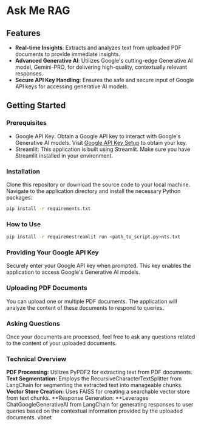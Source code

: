 # Ask Me RAG

## Features

- **Real-time Insights**: Extracts and analyzes text from uploaded PDF documents to provide immediate insights.
- **Advanced Generative AI**: Utilizes Google's cutting-edge Generative AI model, Gemini-PRO, for delivering high-quality, contextually relevant responses.
- **Secure API Key Handling**: Ensures the safe and secure input of Google API keys for accessing generative AI models.

## Getting Started

### Prerequisites

- Google API Key: Obtain a Google API key to interact with Google's Generative AI models. Visit [Google API Key Setup](https://makersuite.google.com/app/apikey) to obtain your key.
- Streamlit: This application is built using Streamlit. Make sure you have Streamlit installed in your environment.

### Installation

Clone this repository or download the source code to your local machine. Navigate to the application directory and install the necessary Python packages:

```bash
pip install -r requirements.txt
```

### How to Use

```bash
pip install -r requiremestreamlit run <path_to_script.py>nts.txt
```
### Providing Your Google API Key
Securely enter your Google API key when prompted. This key enables the application to access Google's Generative AI models.

### Uploading PDF Documents
You can upload one or multiple PDF documents. The application will analyze the content of these documents to respond to queries.

### Asking Questions
Once your documents are processed, feel free to ask any questions related to the content of your uploaded documents.

### Technical Overview
**PDF Processing:** Utilizes PyPDF2 for extracting text from PDF documents.
**Text Segmentation:** Employs the RecursiveCharacterTextSplitter from LangChain for segmenting the extracted text into manageable chunks.
**Vector Store Creation:** Uses FAISS for creating a searchable vector store from text chunks.
**Response Generation: **Leverages ChatGoogleGenerativeAI from LangChain for generating responses to user queries based on the contextual information provided by the uploaded documents.
vbnet
